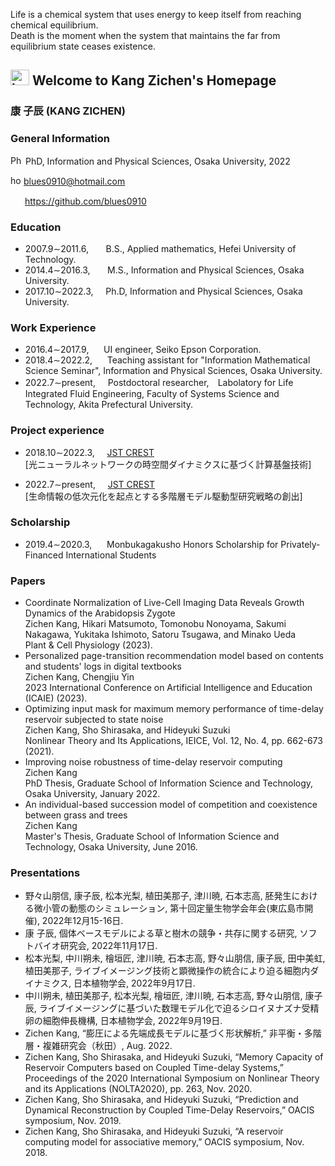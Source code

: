 Life is a chemical system that uses energy to keep itself from reaching chemical equilibrium.<br />
Death is the moment when the system that maintains the far from equilibrium state ceases existence.
## <img src="https://user-images.githubusercontent.com/14539282/155098315-dc3d1df3-0634-4d48-bd8a-43664bc24d8a.png" alt="homepage_icon"  width="30" height="25" /> Welcome to Kang Zichen's Homepage
<!-- 
<img src="https://user-images.githubusercontent.com/14539282/57233456-a12d1f80-7059-11e9-80ff-1cf9eac0a215.JPG" alt="Kang Zichen's portrait"  width="210" height="280" /> 
-->
<!-- 
https://blues0910.github.io/MyHomePage/<br />
-->

<h3><b>康 子辰</b> (KANG ZICHEN)</h3>

### General Information
<img src="https://user-images.githubusercontent.com/14539282/155095747-166637ea-3255-431e-8d74-09a98ffe1bf8.jpeg" alt="Phd icon"  width="20" height="15" /> PhD, Information and Physical Sciences, Osaka University, 2022<br />

<img src="https://user-images.githubusercontent.com/14539282/155100359-6952c248-60ed-4225-891f-c0b82562f2c7.jpg" alt="homepage_icon"  width="17" height="15" /> blues0910@hotmail.com<br />

<img src="https://user-images.githubusercontent.com/14539282/155098379-db735e8a-9bed-43cd-9e38-5e9e0a1b6f72.png"  width="19" height="15" /> https://github.com/blues0910<br />


### Education
<ul>
<li>2007.9&sim;2011.6, &nbsp;&nbsp;&nbsp;&nbsp;&nbsp; B.S., Applied mathematics, Hefei University of Technology.</li>
<li>2014.4&sim;2016.3, &nbsp;&nbsp;&nbsp;&nbsp;&nbsp; M.S., Information and Physical Sciences, Osaka University.</li>
<li>2017.10&sim;2022.3, &nbsp;&nbsp;&nbsp; Ph.D, Information and Physical Sciences, Osaka University.</li>
</ul>

### Work Experience
<ul>
<li>2016.4&sim;2017.9, &nbsp;&nbsp;&nbsp;&nbsp; UI engineer, Seiko Epson Corporation.</li>
<li>2018.4&sim;2022.2, &nbsp;&nbsp;&nbsp;&nbsp; Teaching assistant for "Information Mathematical Science Seminar",  Information and Physical Sciences, Osaka University.</li>
<li>2022.7&sim;present, &nbsp;&nbsp;&nbsp; Postdoctoral researcher,　Labolatory for Life Integrated Fluid Engineering,  Faculty of Systems Science and Technology, Akita Prefectural University.</li>
</ul>

### Project experience
<ul>
<li>2018.10&sim;2022.3, &nbsp;&nbsp;&nbsp; <a href="https://www.jst.go.jp/kisoken/crest/project/1111102/1111102_2018.html">JST CREST</a></li>[光ニューラルネットワークの時空間ダイナミクスに基づく計算基盤技術]
</ul>
<ul>
<li>2022.7&sim;present, &nbsp;&nbsp;&nbsp; <a href="https://www.jst.go.jp/kisoken/crest/project/1111106/1111106_2021.html">JST CREST</a></li>[生命情報の低次元化を起点とする多階層モデル駆動型研究戦略の創出]
</ul>

### Scholarship
<ul>
<li>2019.4&sim;2020.3, &nbsp;&nbsp;&nbsp;&nbsp; Monbukagakusho Honors Scholarship for Privately-Financed International Students</li>
</ul>

<!--
### Project experience
2018.10&sim;present, Research participant, "光ニューラルネットワークの時空間ダイナミクスに基づく計算基盤技術"
-->

### Papers
<ul>
 
<li>Coordinate Normalization of Live-Cell Imaging Data Reveals Growth Dynamics of the Arabidopsis Zygote <br />
Zichen Kang, Hikari Matsumoto, Tomonobu Nonoyama, Sakumi Nakagawa, Yukitaka Ishimoto, Satoru Tsugawa, and Minako Ueda <br />
Plant & Cell Physiology (2023). </li>

<li>Personalized page-transition recommendation model based on contents and students' logs in digital textbooks <br />
Zichen Kang, Chengjiu Yin <br />
2023 International Conference on Artificial Intelligence and Education (ICAIE) (2023).</li>
 
<li>Optimizing input mask for maximum memory performance of time-delay reservoir subjected to state noise <br />
Zichen Kang, Sho Shirasaka, and Hideyuki Suzuki <br />
Nonlinear Theory and Its Applications, IEICE, Vol. 12, No. 4, pp. 662-673 (2021). </li>

<li>Improving noise robustness of time-delay reservoir computing<br />
Zichen Kang<br />
PhD Thesis, Graduate School of Information Science and Technology, Osaka University, January 2022.</li>

<li>An individual-based succession model of competition and coexistence between grass and trees<br />
Zichen Kang<br />
Master's Thesis, Graduate School of Information Science and Technology, Osaka University, June 2016.</li>
</ul>
 
### Presentations
<ul>

<li>野々山朋信, 康子辰, 松本光梨, 植田美那子, 津川暁, 石本志高, 胚発生における微小管の動態のシミュレーション, 第十回定量生物学会年会(東広島市開催), 2022年12月15-16日.</li>

<li>康 子辰, 個体ベースモデルによる草と樹木の競争・共存に関する研究, ソフトバイオ研究会, 2022年11月17日.</li>

<li>松本光梨, 中川朔未, 檜垣匠, 津川暁, 石本志高, 野々山朋信, 康子辰, 田中美虹, 植田美那子, ライブイメージング技術と顕微操作の統合により迫る細胞内ダイナミクス, 日本植物学会, 2022年9月17日.</li>

<li>中川朔未, 植田美那子, 松本光梨, 檜垣匠, 津川暁, 石本志高, 野々山朋信, 康子辰, ライブイメージングに基づいた数理モデル化で迫るシロイヌナズナ受精卵の細胞伸長機構, 日本植物学会, 2022年9月19日.</li>

<li>Zichen Kang, “膨圧による先端成長モデルに基づく形状解析,” 非平衡・多階層・複雑研究会（秋田）, Aug. 2022.</li>

<li>Zichen Kang, Sho Shirasaka, and Hideyuki Suzuki, “Memory Capacity of Reservoir Computers based on Coupled Time-delay Systems,” Proceedings of the 2020 International Symposium on Nonlinear Theory and its Applications (NOLTA2020), pp. 263, Nov. 2020.
 
<li>Zichen Kang, Sho Shirasaka, and Hideyuki Suzuki, “Prediction and Dynamical Reconstruction by Coupled Time-Delay Reservoirs,” OACIS symposium, Nov. 2019.</li>
 
<li>Zichen Kang, Sho Shirasaka, and Hideyuki Suzuki, “A reservoir computing model for associative memory,” OACIS symposium, Nov. 2018.</li>
